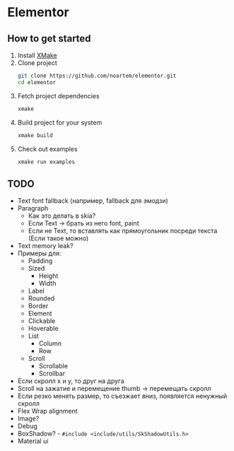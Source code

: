 # Elementor

## How to get started

1. Install [XMake](https://xmake.io)
2. Clone project
    ```bash
    git clone https://github.com/noartem/elementor.git
    cd elementor
    ```
3. Fetch project dependencies
    ```bash
    xmake
    ```
4. Build project for your system
    ```bash
    xmake build
    ```
5. Check out examples
    ```bash
    xmake run examples
    ```

## TODO

* Text font fallback (например, fallback для эмодзи)
* Paragraph
    * Как это делать в skia?
    * Если Text -> брать из него font, paint
    * Если не Text, то вставлять как прямоугольник посреди текста (Если такое можно)
* Text memory leak?
* Примеры для:
    * Padding
    * Sized
        * Height
        * Width
    * Label
    * Rounded
    * Border
    * Element
    * Clickable
    * Hoverable
    * List
        * Column
        * Row
    * Scroll
        * Scrollable
        * Scrollbar
* Если скролл x и y, то друг на друга
* Scroll на зажатие и перемещение thumb -> перемещать скролл
* Если резко менять размер, то съезжает вниз, появляется ненужный скролл
* Flex Wrap alignment
* Image?
* Debug
* BoxShadow? - `#include <include/utils/SkShadowUtils.h>`
* Material ui
